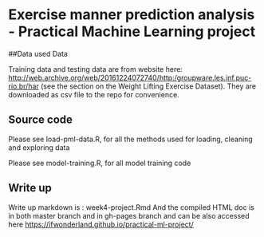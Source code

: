 # Exercise manner prediction analysis - Practical Machine Learning project


##Data used
Data

Training data and testing data are from website here: http://web.archive.org/web/20161224072740/http:/groupware.les.inf.puc-rio.br/har (see the section on the Weight Lifting Exercise Dataset). They are downloaded as csv file to the repo for convenience. 

## Source code
Please see load-pml-data.R, for all the methods used for loading, cleaning and exploring data

Please see model-training.R, for all model training code 

## Write up
Write up markdown is : week4-project.Rmd
And the compiled HTML doc is in both master branch and in gh-pages branch and can be also accessed here
https://ifwonderland.github.io/practical-ml-project/


